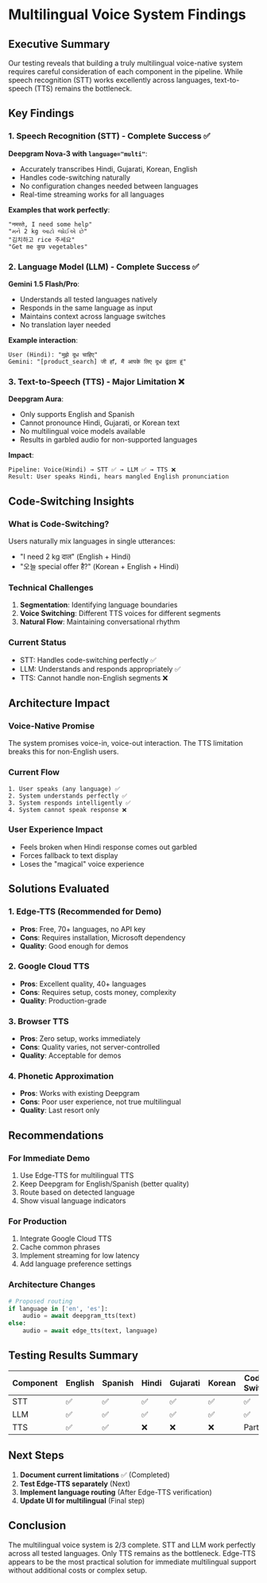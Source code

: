 # Multilingual Voice System Findings

## Executive Summary

Our testing reveals that building a truly multilingual voice-native system requires careful consideration of each component in the pipeline. While speech recognition (STT) works excellently across languages, text-to-speech (TTS) remains the bottleneck.

## Key Findings

### 1. Speech Recognition (STT) - Complete Success ✅

**Deepgram Nova-3 with `language="multi"`**:
- Accurately transcribes Hindi, Gujarati, Korean, English
- Handles code-switching naturally
- No configuration changes needed between languages
- Real-time streaming works for all languages

**Examples that work perfectly**:
```
"नमस्ते, I need some help"
"મને 2 kg આટો જોઈએ છે"
"김치하고 rice 주세요"
"Get me कुछ vegetables"
```

### 2. Language Model (LLM) - Complete Success ✅

**Gemini 1.5 Flash/Pro**:
- Understands all tested languages natively
- Responds in the same language as input
- Maintains context across language switches
- No translation layer needed

**Example interaction**:
```
User (Hindi): "मुझे दूध चाहिए"
Gemini: "[product_search] जी हाँ, मैं आपके लिए दूध ढूंढता हूं"
```

### 3. Text-to-Speech (TTS) - Major Limitation ❌

**Deepgram Aura**:
- Only supports English and Spanish
- Cannot pronounce Hindi, Gujarati, or Korean text
- No multilingual voice models available
- Results in garbled audio for non-supported languages

**Impact**:
```
Pipeline: Voice(Hindi) → STT ✅ → LLM ✅ → TTS ❌
Result: User speaks Hindi, hears mangled English pronunciation
```

## Code-Switching Insights

### What is Code-Switching?
Users naturally mix languages in single utterances:
- "I need 2 kg दाल" (English + Hindi)
- "오늘 special offer है?" (Korean + English + Hindi)

### Technical Challenges
1. **Segmentation**: Identifying language boundaries
2. **Voice Switching**: Different TTS voices for different segments
3. **Natural Flow**: Maintaining conversational rhythm

### Current Status
- STT: Handles code-switching perfectly ✅
- LLM: Understands and responds appropriately ✅
- TTS: Cannot handle non-English segments ❌

## Architecture Impact

### Voice-Native Promise
The system promises voice-in, voice-out interaction. The TTS limitation breaks this for non-English users.

### Current Flow
```
1. User speaks (any language) ✅
2. System understands perfectly ✅
3. System responds intelligently ✅
4. System cannot speak response ❌
```

### User Experience Impact
- Feels broken when Hindi response comes out garbled
- Forces fallback to text display
- Loses the "magical" voice experience

## Solutions Evaluated

### 1. Edge-TTS (Recommended for Demo)
- **Pros**: Free, 70+ languages, no API key
- **Cons**: Requires installation, Microsoft dependency
- **Quality**: Good enough for demos

### 2. Google Cloud TTS
- **Pros**: Excellent quality, 40+ languages
- **Cons**: Requires setup, costs money, complexity
- **Quality**: Production-grade

### 3. Browser TTS
- **Pros**: Zero setup, works immediately
- **Cons**: Quality varies, not server-controlled
- **Quality**: Acceptable for demos

### 4. Phonetic Approximation
- **Pros**: Works with existing Deepgram
- **Cons**: Poor user experience, not true multilingual
- **Quality**: Last resort only

## Recommendations

### For Immediate Demo
1. Use Edge-TTS for multilingual TTS
2. Keep Deepgram for English/Spanish (better quality)
3. Route based on detected language
4. Show visual language indicators

### For Production
1. Integrate Google Cloud TTS
2. Cache common phrases
3. Implement streaming for low latency
4. Add language preference settings

### Architecture Changes
```python
# Proposed routing
if language in ['en', 'es']:
    audio = await deepgram_tts(text)
else:
    audio = await edge_tts(text, language)
```

## Testing Results Summary

| Component | English | Spanish | Hindi | Gujarati | Korean | Code-Switch |
|-----------|---------|---------|-------|----------|---------|-------------|
| STT       | ✅      | ✅      | ✅    | ✅       | ✅      | ✅          |
| LLM       | ✅      | ✅      | ✅    | ✅       | ✅      | ✅          |
| TTS       | ✅      | ✅      | ❌    | ❌       | ❌      | Partial     |

## Next Steps

1. **Document current limitations** ✅ (Completed)
2. **Test Edge-TTS separately** (Next)
3. **Implement language routing** (After Edge-TTS verification)
4. **Update UI for multilingual** (Final step)

## Conclusion

The multilingual voice system is 2/3 complete. STT and LLM work perfectly across all tested languages. Only TTS remains as the bottleneck. Edge-TTS appears to be the most practical solution for immediate multilingual support without additional costs or complex setup.